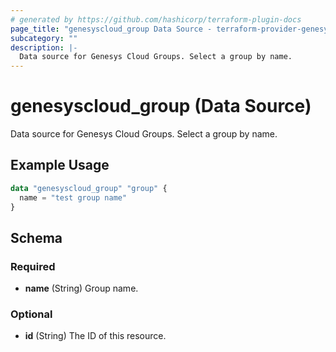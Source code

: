 ```yaml
---
# generated by https://github.com/hashicorp/terraform-plugin-docs
page_title: "genesyscloud_group Data Source - terraform-provider-genesyscloud"
subcategory: ""
description: |-
  Data source for Genesys Cloud Groups. Select a group by name.
---
```


# genesyscloud_group (Data Source)

Data source for Genesys Cloud Groups. Select a group by name.

## Example Usage

```terraform
data "genesyscloud_group" "group" {
  name = "test group name"
}
```

<!-- schema generated by tfplugindocs -->
## Schema

### Required

- **name** (String) Group name.

### Optional

- **id** (String) The ID of this resource.


